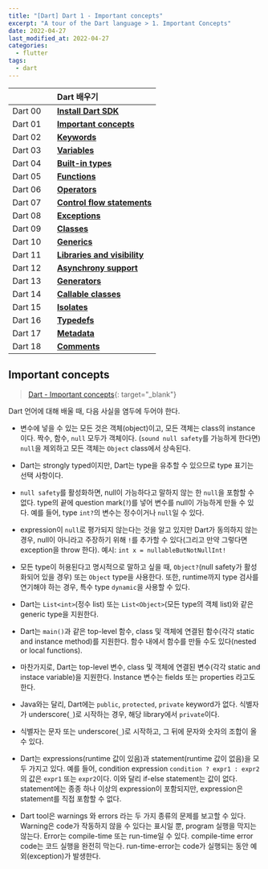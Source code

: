 ```yaml
---
title: "[Dart] Dart 1 - Important concepts"
excerpt: "A tour of the Dart language > 1. Important Concepts"
date: 2022-04-27
last_modified_at: 2022-04-27
categories:
  - flutter
tags:
  - dart
---
```


|||Dart 배우기|
|:---:|:---:|:---|
|Dart 00||**[Install Dart SDK](https://burningfalls.github.io/flutter/dart00-install-dart-sdk/)**|
|Dart 01||**[Important concepts](https://burningfalls.github.io/flutter/dart01-important-concepts/)**|
|Dart 02||**[Keywords](https://burningfalls.github.io/flutter/dart02-keywords/)**|
|Dart 03||**[Variables](https://burningfalls.github.io/flutter/dart03-variables/)**|
|Dart 04||**[Built-in types](https://burningfalls.github.io/flutter/dart04-built-in-types/)**|
|Dart 05||**[Functions](https://burningfalls.github.io/flutter/dart05-functions/)**|
|Dart 06||**[Operators](https://burningfalls.github.io/flutter/dart06-operators/)**|
|Dart 07||**[Control flow statements](https://burningfalls.github.io/flutter/dart07-control-flow-statements/)**|
|Dart 08||**[Exceptions](https://burningfalls.github.io/flutter/dart08-exceptions/)**|
|Dart 09||**[Classes](https://burningfalls.github.io/flutter/dart09-classes/)**|
|Dart 10||**[Generics](https://burningfalls.github.io/flutter/dart10-generics/)**|
|Dart 11||**[Libraries and visibility](https://burningfalls.github.io/flutter/dart11-libraries-and-visibility/)**|
|Dart 12||**[Asynchrony support](https://burningfalls.github.io/flutter/dart12-asynchrony-support/)**|
|Dart 13||**[Generators](https://burningfalls.github.io/flutter/dart13-generators/)**|
|Dart 14||**[Callable classes](https://burningfalls.github.io/flutter/dart14-callable-classes/)**|
|Dart 15||**[Isolates](https://burningfalls.github.io/flutter/dart15-isolates/)**|
|Dart 16||**[Typedefs](https://burningfalls.github.io/flutter/dart16-typedefs/)**|
|Dart 17||**[Metadata](https://burningfalls.github.io/flutter/dart17-metadata/)**|
|Dart 18||**[Comments](https://burningfalls.github.io/flutter/dart18-comments/)**|

## Important concepts

> [Dart - Important concepts](https://dart.dev/guides/language/language-tour#important-concepts){: target="_blank"}

Dart 언어에 대해 배울 때, 다음 사실을 염두에 두어야 한다.

* 변수에 넣을 수 있는 모든 것은 객체(object)이고, 모든 객체는 class의 instance이다. 짝수, 함수, `null` 모두가 객체이다. (`sound null safety`를 가능하게 한다면) `null`을 제외하고 모든 객체는 `Object` class에서 상속된다.

* Dart는 strongly typed이지만, Dart는 type을 유추할 수 있으므로 type 표기는 선택 사항이다.

* `null safety`를 활성화하면, null이 가능하다고 말하지 않는 한 `null`을 포함할 수 없다. type의 끝에 question mark(`?`)를 넣어 변수를 null이 가능하게 만들 수 있다. 예를 들어, type `int?`의 변수는 정수이거나 `null`일 수 있다. 

* expression이 `null`로 평가되지 않는다는 것을 알고 있지만 Dart가 동의하지 않는 경우, null이 아니라고 주장하기 위해 `!`를 추가할 수 있다(그리고 만약 그렇다면 exception을 throw 한다). 예시: `int x = nullableButNotNullInt!`

* 모든 type이 허용된다고 명시적으로 말하고 싶을 때, `Object?`(null safety가 활성화되어 있을 경우) 또는 `Object` type을 사용한다. 또한, runtime까지 type 검사를 연기해야 하는 경우, 특수 type `dynamic`을 사용할 수 있다.

* Dart는 `List<int>`(정수 list) 또는 `List<Object>`(모든 type의 객체 list)와 같은 generic type을 지원한다.

* Dart는 `main()`과 같은 top-level 함수, class 및 객체에 연결된 함수(각각 static and instance method)를 지원한다. 함수 내에서 함수를 만들 수도 있다(nested or local functions).

* 마찬가지로, Dart는 top-level 변수, class 및 객체에 연결된 변수(각각 static and instace variable)을 지원한다. Instance 변수는 fields 또는 properties 라고도 한다.

* Java와는 달리, Dart에는 `public`, `protected`, `private` keyword가 없다. 식별자가 underscore(`_`)로 시작하는 경우, 해당 library에서 `private`이다.

* 식별자는 문자 또는 underscore(`_`)로 시작하고, 그 뒤에 문자와 숫자의 조합이 올 수 있다.

* Dart는 expressions(runtime 값이 있음)과 statement(runtime 값이 없음)을 모두 가지고 있다. 예를 들어, condition expression `condition ? expr1 : expr2`의 값은 `expr1` 또는 `expr2`이다. 이와 달리 if-else statement는 값이 없다. statement에는 종종 하나 이상의 expression이 포함되지만, expression은 statement를 직접 포함할 수 없다.

* Dart tool은 warnings 와 errors 라는 두 가지 종류의 문제를 보고할 수 있다. Warning은 code가 작동하지 않을 수 있다는 표시일 뿐, program 실행을 막지는 않는다. Error는 compile-time 또는 run-time일 수 있다. compile-time error code는 코드 실행을 완전히 막는다. run-time-error는 code가 실행되는 동안 예외(exception)가 발생한다.